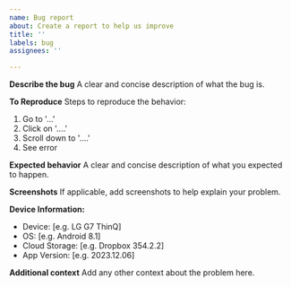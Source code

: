 ```yaml
---
name: Bug report
about: Create a report to help us improve
title: ''
labels: bug
assignees: ''

---
```


**Describe the bug**
A clear and concise description of what the bug is.

**To Reproduce**
Steps to reproduce the behavior:

1. Go to '...'
2. Click on '....'
3. Scroll down to '....'
4. See error

**Expected behavior**
A clear and concise description of what you expected to happen.

**Screenshots**
If applicable, add screenshots to help explain your problem.

**Device Information:**

- Device: [e.g. LG G7 ThinQ]
- OS: [e.g. Android 8.1]
- Cloud Storage: [e.g. Dropbox 354.2.2]
- App Version: [e.g. 2023.12.06]

**Additional context**
Add any other context about the problem here.
